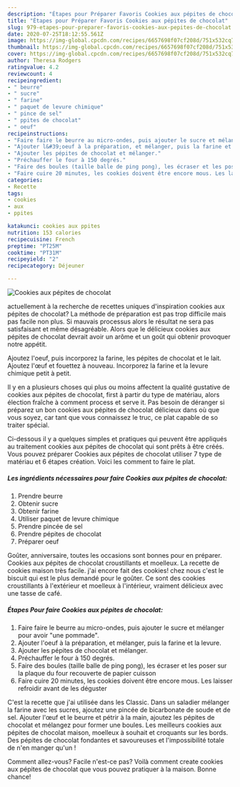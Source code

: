 ```yaml
---
description: "Étapes pour Préparer Favoris Cookies aux pépites de chocolat"
title: "Étapes pour Préparer Favoris Cookies aux pépites de chocolat"
slug: 979-etapes-pour-preparer-favoris-cookies-aux-pepites-de-chocolat
date: 2020-07-25T18:12:55.561Z
image: https://img-global.cpcdn.com/recipes/6657698f07cf208d/751x532cq70/cookies-aux-pepites-de-chocolat-photo-principale-de-la-recette.jpg
thumbnail: https://img-global.cpcdn.com/recipes/6657698f07cf208d/751x532cq70/cookies-aux-pepites-de-chocolat-photo-principale-de-la-recette.jpg
cover: https://img-global.cpcdn.com/recipes/6657698f07cf208d/751x532cq70/cookies-aux-pepites-de-chocolat-photo-principale-de-la-recette.jpg
author: Theresa Rodgers
ratingvalue: 4.2
reviewcount: 4
recipeingredient:
- " beurre"
- " sucre"
- " farine"
- " paquet de levure chimique"
- " pince de sel"
- " ppites de chocolat"
- " oeuf"
recipeinstructions:
- "Faire faire le beurre au micro-ondes, puis ajouter le sucre et mélanger pour avoir &#34;une pommade&#34;."
- "Ajouter l&#39;oeuf à la préparation, et mélanger, puis la farine et la levure."
- "Ajouter les pépites de chocolat et mélanger."
- "Préchauffer le four à 150 degrés."
- "Faire des boules (taille balle de ping pong), les écraser et les poser sur la plaque du four recouverte de papier cuisson"
- "Faire cuire 20 minutes, les cookies doivent être encore mous. Les laisser refroidir avant de les déguster"
categories:
- Recette
tags:
- cookies
- aux
- ppites

katakunci: cookies aux ppites 
nutrition: 153 calories
recipecuisine: French
preptime: "PT25M"
cooktime: "PT31M"
recipeyield: "2"
recipecategory: Déjeuner

---
```



![Cookies aux pépites de chocolat](https://img-global.cpcdn.com/recipes/6657698f07cf208d/751x532cq70/cookies-aux-pepites-de-chocolat-photo-principale-de-la-recette.jpg)

actuellement à la recherche de recettes uniques d'inspiration cookies aux pépites de chocolat? La méthode de préparation est pas trop difficile mais pas facile non plus. Si mauvais processus alors le résultat ne sera pas satisfaisant et même désagréable. Alors que le délicieux cookies aux pépites de chocolat devrait avoir un arôme et un goût qui obtenir provoquer notre appétit.

Ajoutez l&#39;oeuf, puis incorporez la farine, les pépites de chocolat et le lait. Ajoutez l&#39;œuf et fouettez à nouveau. Incorporez la farine et la levure chimique petit à petit.

Il y en a plusieurs choses qui plus ou moins affectent la qualité gustative de cookies aux pépites de chocolat, first à partir du type de matériau, alors élection fraîche à comment process et serve it. Pas besoin de déranger si préparez un bon cookies aux pépites de chocolat délicieux dans où que vous soyez, car tant que vous connaissez le truc, ce plat capable de so traiter spécial.


Ci-dessous il y a quelques simples et pratiques qui peuvent être appliqués au traitement cookies aux pépites de chocolat qui sont prêts à être créés. Vous pouvez préparer Cookies aux pépites de chocolat utiliser 7 type de matériau et 6 étapes création. Voici les comment to faire le plat.

<!--inarticleads1-->

##### Les ingrédients nécessaires pour faire Cookies aux pépites de chocolat:

1. Prendre  beurre
1. Obtenir  sucre
1. Obtenir  farine
1. Utiliser  paquet de levure chimique
1. Prendre  pincée de sel
1. Prendre  pépites de chocolat
1. Préparer  oeuf


Goûter, anniversaire, toutes les occasions sont bonnes pour en préparer. Cookies aux pépites de chocolat croustillants et moelleux. La recette de cookies maison très facile. j&#39;ai encore fait des cookies! chez nous c&#39;est le biscuit qui est le plus demandé pour le goûter. Ce sont des cookies croustillants à l&#39;extérieur et moelleux à l&#39;intérieur, vraiment délicieux avec une tasse de café. 

<!--inarticleads2-->

##### Étapes Pour faire Cookies aux pépites de chocolat:

1. Faire faire le beurre au micro-ondes, puis ajouter le sucre et mélanger pour avoir &#34;une pommade&#34;.
1. Ajouter l&#39;oeuf à la préparation, et mélanger, puis la farine et la levure.
1. Ajouter les pépites de chocolat et mélanger.
1. Préchauffer le four à 150 degrés.
1. Faire des boules (taille balle de ping pong), les écraser et les poser sur la plaque du four recouverte de papier cuisson
1. Faire cuire 20 minutes, les cookies doivent être encore mous. Les laisser refroidir avant de les déguster


C&#39;est la recette que j&#39;ai utilisée dans les Classic. Dans un saladier mélanger la farine avec les sucres, ajoutez une pincée de bicarbonate de soude et de sel. Ajouter l&#39;œuf et le beurre et pétrir à la main, ajoutez les pépites de chocolat et mélangez pour former une boules. Les meilleurs cookies aux pépites de chocolat maison, moelleux à souhait et croquants sur les bords. Des pépites de chocolat fondantes et savoureuses et l&#39;impossibilité totale de n&#39;en manger qu&#39;un ! 


Comment allez-vous? Facile n'est-ce pas? Voilà comment create cookies aux pépites de chocolat que vous pouvez pratiquer à la maison. Bonne chance!
